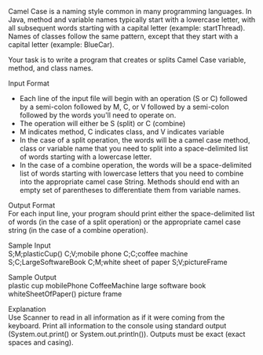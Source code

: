 Camel Case is a naming style common in many programming languages. In Java, method and variable names typically start with a lowercase letter, with all subsequent words starting with a capital letter (example: startThread). Names of classes follow the same pattern, except that they start with a capital letter (example: BlueCar).

Your task is to write a program that creates or splits Camel Case variable, method, and class names.

Input Format<br>
* Each line of the input file will begin with an operation (S or C) followed by a semi-colon followed by M, C, or V followed by a semi-colon followed by the words you'll need to operate on.<br>
* The operation will either be S (split) or C (combine)<br>
* M indicates method, C indicates class, and V indicates variable<br>
* In the case of a split operation, the words will be a camel case method, class or variable name that you need to split into a space-delimited list of words starting with a lowercase letter.<br>
* In the case of a combine operation, the words will be a space-delimited list of words starting with lowercase letters that you need to combine into the appropriate camel case String. Methods should end with an empty set of parentheses to differentiate them from variable names.<br>

Output Format<br>
For each input line, your program should print either the space-delimited list of words (in the case of a split operation) or the appropriate camel case string (in the case of a combine operation).

Sample Input<br>
S;M;plasticCup()
C;V;mobile phone
C;C;coffee machine
S;C;LargeSoftwareBook
C;M;white sheet of paper
S;V;pictureFrame

Sample Output<br>
plastic cup
mobilePhone
CoffeeMachine
large software book
whiteSheetOfPaper()
picture frame

Explanation<br>
Use Scanner to read in all information as if it were coming from the keyboard.
Print all information to the console using standard output (System.out.print() or System.out.println()).
Outputs must be exact (exact spaces and casing).